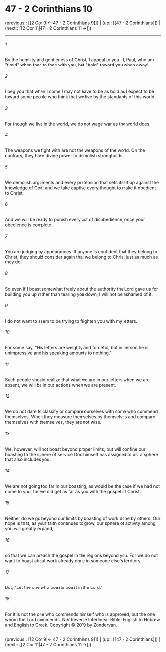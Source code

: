 # 47 - 2 Corinthians 10

(previous:: [[2 Cor 9|← 47 - 2 Corinthians 9]]) | (up:: [[47 - 2 Corinthians]]) | (next:: [[2 Cor 11|47 - 2 Corinthians 11 →]])

***


###### 1 
By the humility and gentleness of Christ, I appeal to you--I, Paul, who am "timid" when face to face with you, but "bold" toward you when away! 

###### 2 
I beg you that when I come I may not have to be as bold as I expect to be toward some people who think that we live by the standards of this world. 

###### 3 
For though we live in the world, we do not wage war as the world does. 

###### 4 
The weapons we fight with are not the weapons of the world. On the contrary, they have divine power to demolish strongholds. 

###### 5 
We demolish arguments and every pretension that sets itself up against the knowledge of God, and we take captive every thought to make it obedient to Christ. 

###### 6 
And we will be ready to punish every act of disobedience, once your obedience is complete. 

###### 7 
You are judging by appearances. If anyone is confident that they belong to Christ, they should consider again that we belong to Christ just as much as they do. 

###### 8 
So even if I boast somewhat freely about the authority the Lord gave us for building you up rather than tearing you down, I will not be ashamed of it. 

###### 9 
I do not want to seem to be trying to frighten you with my letters. 

###### 10 
For some say, "His letters are weighty and forceful, but in person he is unimpressive and his speaking amounts to nothing." 

###### 11 
Such people should realize that what we are in our letters when we are absent, we will be in our actions when we are present. 

###### 12 
We do not dare to classify or compare ourselves with some who commend themselves. When they measure themselves by themselves and compare themselves with themselves, they are not wise. 

###### 13 
We, however, will not boast beyond proper limits, but will confine our boasting to the sphere of service God himself has assigned to us, a sphere that also includes you. 

###### 14 
We are not going too far in our boasting, as would be the case if we had not come to you, for we did get as far as you with the gospel of Christ. 

###### 15 
Neither do we go beyond our limits by boasting of work done by others. Our hope is that, as your faith continues to grow, our sphere of activity among you will greatly expand, 

###### 16 
so that we can preach the gospel in the regions beyond you. For we do not want to boast about work already done in someone else's territory. 

###### 17 
But, "Let the one who boasts boast in the Lord." 

###### 18 
For it is not the one who commends himself who is approved, but the one whom the Lord commends. NIV Reverse Interlinear Bible: English to Hebrew and English to Greek. Copyright © 2019 by Zondervan.

***

(previous:: [[2 Cor 9|← 47 - 2 Corinthians 9]]) | (up:: [[47 - 2 Corinthians]]) | (next:: [[2 Cor 11|47 - 2 Corinthians 11 →]])
